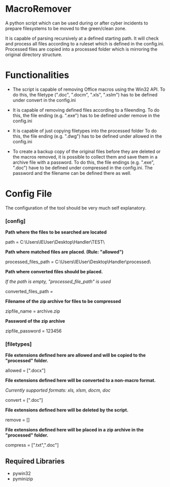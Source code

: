 # MacroRemover
A python script which can be used during or after cyber incidents to prepare filesystems to be moved to the green/clean zone.

It is capable of parsing recursively at a defined starting path. It will check and process all files according to a ruleset which is defined in the config.ini. Processed files are copied into a processed folder which is mirroring the original directory structure.

# Functionalities
- The script is capable of removing Office macros using the Win32 API.
  To do this, the filetype (".doc", ".docm", ".xls", ".xslm") has to be defined under convert in the config.ini

- It is capable of removing defined files according to a fileending.
  To do this, the file ending (e.g. ".exe") has to be defined under remove in the config.ini

- It is capable of just copying filetypes into the processed folder
  To do this, the file ending (e.g. ".dwg") has to be defined under allowed in the config.ini

- To create a backup copy of the original files before they are deleted or the macros removed, it is possible to collect them and save them in a archive file with a password.
  To do this, the file endings (e.g. ".exe", ".doc") have to be defined under compressed in the config.ini. The password and the filename can be defined there as well.

# Config File
The configuration of the tool should be very much self explanatory.

### [config]
**Path where the files to be searched are located**

path = C:\Users\IEUser\Desktop\Handler\TEST\

**Path where matched files are placed. (Rule: "allowed")**

processed_files_path = C:\Users\IEUser\Desktop\Handler\processed\

**Path where converted files should be placed.**

_If the path is empty, "processed_file_path" is used_

converted_files_path = 

**Filename of the zip archive for files to be compressed**

zipfile_name = archive.zip

**Password of the zip archive**

zipfile_password = 123456

### [filetypes]

**File extensions defined here are allowed and will be copied to the "processed" folder.**

allowed = [".docx"]

**File extensions defined here will be converted to a non-macro format.**

_Currently supported formats: xls, xlsm, docm, doc_

convert = [".doc"]

**File extensions defined here will be deleted by the script.**

remove = []

**File extensions defined here will be placed in a zip archive in the "processed" folder.**

compress = [".txt",".doc"]

## Required Libraries

- pywin32
- pyminizip

